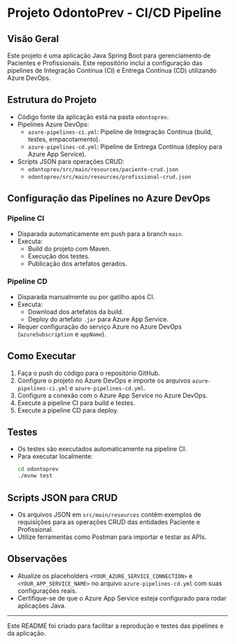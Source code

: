 # Projeto OdontoPrev - CI/CD Pipeline

## Visão Geral

Este projeto é uma aplicação Java Spring Boot para gerenciamento de Pacientes e Profissionais. Este repositório inclui a configuração das pipelines de Integração Contínua (CI) e Entrega Contínua (CD) utilizando Azure DevOps.

## Estrutura do Projeto

- Código fonte da aplicação está na pasta `odontoprev`.
- Pipelines Azure DevOps:
  - `azure-pipelines-ci.yml`: Pipeline de Integração Contínua (build, testes, empacotamento).
  - `azure-pipelines-cd.yml`: Pipeline de Entrega Contínua (deploy para Azure App Service).
- Scripts JSON para operações CRUD:
  - `odontoprev/src/main/resources/paciente-crud.json`
  - `odontoprev/src/main/resources/profissional-crud.json`

## Configuração das Pipelines no Azure DevOps

### Pipeline CI

- Disparada automaticamente em push para a branch `main`.
- Executa:
  - Build do projeto com Maven.
  - Execução dos testes.
  - Publicação dos artefatos gerados.

### Pipeline CD

- Disparada manualmente ou por gatilho após CI.
- Executa:
  - Download dos artefatos da build.
  - Deploy do artefato `.jar` para Azure App Service.
- Requer configuração do serviço Azure no Azure DevOps (`azureSubscription` e `appName`).

## Como Executar

1. Faça o push do código para o repositório GitHub.
2. Configure o projeto no Azure DevOps e importe os arquivos `azure-pipelines-ci.yml` e `azure-pipelines-cd.yml`.
3. Configure a conexão com o Azure App Service no Azure DevOps.
4. Execute a pipeline CI para build e testes.
5. Execute a pipeline CD para deploy.

## Testes

- Os testes são executados automaticamente na pipeline CI.
- Para executar localmente:
  ```bash
  cd odontoprev
  ./mvnw test
  ```

## Scripts JSON para CRUD

- Os arquivos JSON em `src/main/resources` contêm exemplos de requisições para as operações CRUD das entidades Paciente e Profissional.
- Utilize ferramentas como Postman para importar e testar as APIs.

## Observações

- Atualize os placeholders `<YOUR_AZURE_SERVICE_CONNECTION>` e `<YOUR_APP_SERVICE_NAME>` no arquivo `azure-pipelines-cd.yml` com suas configurações reais.
- Certifique-se de que o Azure App Service esteja configurado para rodar aplicações Java.

---
Este README foi criado para facilitar a reprodução e testes das pipelines e da aplicação.
